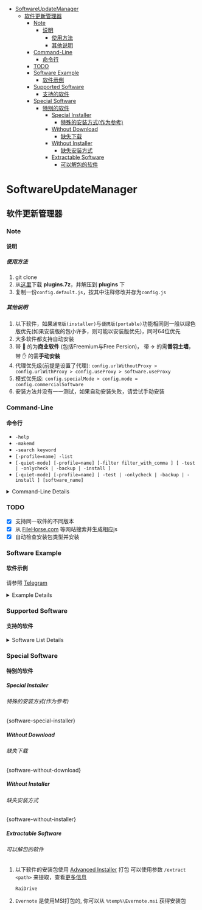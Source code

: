 <!-- TOC -->

- [SoftwareUpdateManager](#softwareupdatemanager)
  - [软件更新管理器](#软件更新管理器)
    - [Note](#note)
      - [说明](#说明)
        - [使用方法](#使用方法)
        - [其他说明](#其他说明)
    - [Command-Line](#command-line)
      - [命令行](#命令行)
    - [TODO](#todo)
    - [Software Example](#software-example)
      - [软件示例](#软件示例)
    - [Supported Software](#supported-software)
      - [支持的软件](#支持的软件)
    - [Special Software](#special-software)
      - [特别的软件](#特别的软件)
        - [Special Installer](#special-installer)
          - [特殊的安装方式(作为参考)](#特殊的安装方式作为参考)
        - [Without Download](#without-download)
          - [缺失下载](#缺失下载)
        - [Without Installer](#without-installer)
          - [缺失安装方式](#缺失安装方式)
        - [Extractable Software](#extractable-software)
          - [可以解包的软件](#可以解包的软件)

<!-- /TOC -->

# SoftwareUpdateManager
## 软件更新管理器

### Note
#### 说明

##### 使用方法

1. git clone
2. 从[这里](https://github.com/dodying/softwareUpdateManager/releases/tag/plugins)下载 **plugins.7z**，并解压到 **plugins** 下
3. 复制一份`config.default.js`，按其中注释修改并存为`config.js`

##### 其他说明

1. 以下软件，如果`通常版(installer)`与`便携版(portable)`功能相同则一般以绿色版优先(如果安装版的包小许多，则可能以安装版优先)，同时64位优先
2. 大多软件都支持自动安装
3. 带 :money_with_wings: 的为**商业软件** (包括Freemium与Free Persion)， 带 :airplane: 的需**番羽土墙**， 带 :hand: 的需**手动安装**
4. 代理优先级(前提是设置了代理): `config.urlWithoutProxy > config.urlWithProxy > config.useProxy > software.useProxy`
5. 模式优先级: `config.specialMode > config.mode = config.commercialSoftware`
6. 安装方法并没有一一测试，如果自动安装失败，请尝试手动安装


### Command-Line
#### 命令行

* `-help`
* `-makemd`
* `-search keyword`
* `[-profile=name] -list`
* `[-quiet-mode] [-profile=name] [-filter filter_with_comma ] [ -test | -onlycheck | -backup | -install ]`
* `[-quiet-mode] [-profile=name] [ -test | -onlycheck | -backup | -install ] [software_name]`

<details>
  <summary>Command-Line Details</summary>

* node index

   `node index.js`
    检查并更新所有软件
* help

    `node index.js -help`
* makemd

    `node index.js -makemd`
    根据`software`文件夹下的`js`文件创建`README.md`
* search

    `node index.js -search keyword`
    搜索并创建`js`文件
* profile

    `node index.js -profile=profile_name`
    eg: `node index.js -profile=sync`
        ==> 当`config`与`config.profile.sync`中存在相同项时，以`config.profile.sync`优先，同时数据会保存在`data-sync.json`中
* list

    `node index.js -list`
    列出`database.json`中的软件及版本
* quiet-mode

    `node index.js -quiet-mode`
    所有的提问为false或0(第一项)
* filter

    `node index.js -filter filter_with_comma`
    检查并更新匹配的软件(多个匹配条件用`,`相隔) (忽略更新间隔)
* test

    `node index.js -test`
    获取网上所有软件的最新版本号 (忽略更新间隔)
* onlycheck

    `node index.js -onlycheck`
    获取网上软件的最新版本号，并写入`database.json` (忽略更新间隔)
    效果: 忽略本地版本
* backup

    `node index.js -backup`
    获取网上软件的最新版本，并下载安装包 (忽略更新间隔)
* install

    `node index.js -install`
    安装本地最新版本
* software_name

    `node index.js 7-Zip AIMP "Google Chrome"`
    检查并更新这些软件(多个软件用`空格`相隔) (忽略更新间隔)
</details>

### TODO

* [x] 支持同一软件的不同版本
* [x] 从 [FileHorse.com](http://www.filehorse.com/) 等网站搜索并生成相应js
* [x] 自动检查安装包类型并安装

### Software Example
#### 软件示例

请参照 [Telegram](software/Telegram.js)
<details>
  <summary>Example Details</summary>

```js
{example}
```
</details>


### Supported Software
#### 支持的软件

<details>
  <summary>Software List Details</summary>

{software}
</details>

### Special Software
#### 特别的软件

##### Special Installer
###### 特殊的安装方式(作为参考)

{software-special-installer}

##### Without Download
###### 缺失下载

{software-without-download}

##### Without Installer
###### 缺失安装方式

{software-without-installer}

##### Extractable Software
###### 可以解包的软件

1. 以下软件的安装包使用 [Advanced Installer](https://www.advancedinstaller.com/) 打包
  可以使用参数 `/extract <path>` 来提取，查看[更多信息](https://www.advancedinstaller.com/user-guide/exe-setup-file.html)

    `RaiDrive`

2. `Evernote` 是使用MSI打包的, 你可以从 `%temp%\Evernote.msi` 获得安装包
